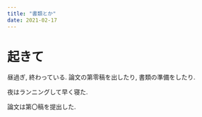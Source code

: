 ```yaml
---
title: "書類とか"
date: 2021-02-17
---
```


# 起きて
昼過ぎ, 終わっている. 論文の第零稿を出したり, 書類の準備をしたり.

夜はランニングして早く寝た.

論文は第〇稿を提出した.